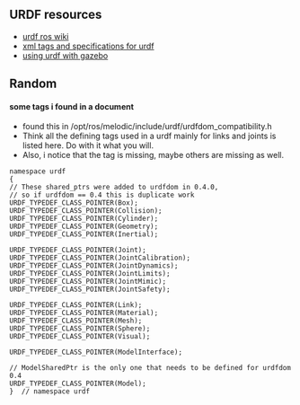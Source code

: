 ## URDF resources
- [urdf ros wiki](http://wiki.ros.org/urdf)
- [xml tags and specifications for urdf](http://wiki.ros.org/urdf/XML)
- [using urdf with gazebo](https://classic.gazebosim.org/tutorials?tut=ros_urdf&cat=connect_ros)
## Random
#### some tags i found in a document
- found this in /opt/ros/melodic/include/urdf/urdfdom_compatibility.h
- Think all the defining tags used in a urdf mainly for links and joints is listed here. Do with it what you will.
- Also, i notice that the <plugin> tag is missing, maybe others are missing as well.
```
namespace urdf
{
// These shared_ptrs were added to urdfdom in 0.4.0,
// so if urdfdom == 0.4 this is duplicate work
URDF_TYPEDEF_CLASS_POINTER(Box);
URDF_TYPEDEF_CLASS_POINTER(Collision);
URDF_TYPEDEF_CLASS_POINTER(Cylinder);
URDF_TYPEDEF_CLASS_POINTER(Geometry);
URDF_TYPEDEF_CLASS_POINTER(Inertial);

URDF_TYPEDEF_CLASS_POINTER(Joint);
URDF_TYPEDEF_CLASS_POINTER(JointCalibration);
URDF_TYPEDEF_CLASS_POINTER(JointDynamics);
URDF_TYPEDEF_CLASS_POINTER(JointLimits);
URDF_TYPEDEF_CLASS_POINTER(JointMimic);
URDF_TYPEDEF_CLASS_POINTER(JointSafety);

URDF_TYPEDEF_CLASS_POINTER(Link);
URDF_TYPEDEF_CLASS_POINTER(Material);
URDF_TYPEDEF_CLASS_POINTER(Mesh);
URDF_TYPEDEF_CLASS_POINTER(Sphere);
URDF_TYPEDEF_CLASS_POINTER(Visual);

URDF_TYPEDEF_CLASS_POINTER(ModelInterface);

// ModelSharedPtr is the only one that needs to be defined for urdfdom 0.4
URDF_TYPEDEF_CLASS_POINTER(Model);
}  // namespace urdf
```
